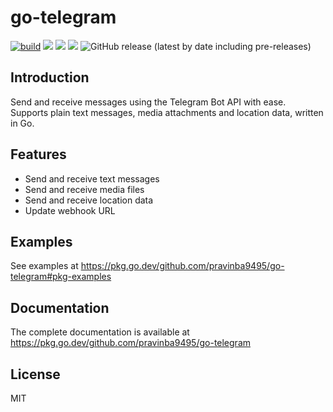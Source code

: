 # go-telegram
[![build](https://github.com/pravinba9495/go-telegram/actions/workflows/build.yml/badge.svg?branch=master)](https://github.com/pravinba9495/go-telegram/actions/workflows/build.yml) ![](https://img.shields.io/github/license/pravinba9495/go-telegram) ![](https://goreportcard.com/badge/github.com/pravinba9495/go-telegram) ![](https://godoc.org/github.com/pravinba9495/go-telegram?status.svg) ![GitHub release (latest by date including pre-releases)](https://img.shields.io/github/v/release/pravinba9495/go-telegram?include_prereleases)

## Introduction
Send and receive messages using the Telegram Bot API with ease. Supports plain text messages, media attachments and location data, written in Go.

## Features
- Send and receive text messages
- Send and receive media files
- Send and receive location data
- Update webhook URL

## Examples
See examples at https://pkg.go.dev/github.com/pravinba9495/go-telegram#pkg-examples

## Documentation
The complete documentation is available at https://pkg.go.dev/github.com/pravinba9495/go-telegram

## License
MIT
